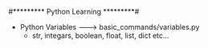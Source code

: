 #********* Python Learning *********#

+ Python Variables ---> basic_commands/variables.py
    - str, integars, boolean, float, list, dict etc... 